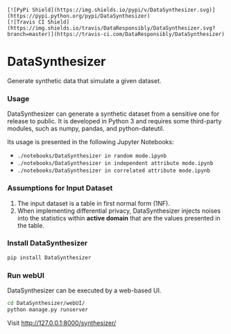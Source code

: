 ```
[![PyPi Shield](https://img.shields.io/pypi/v/DataSynthesizer.svg)](https://pypi.python.org/pypi/DataSynthesizer)
[![Travis CI Shield](https://img.shields.io/travis/DataResponsibly/DataSynthesizer.svg?branch=master)](https://travis-ci.com/DataResponsibly/DataSynthesizer)
```

# DataSynthesizer

Generate synthetic data that simulate a given dataset.

### Usage

DataSynthesizer can generate a synthetic dataset from a sensitive one for release to public. It is developed in Python 3 and requires some third-party modules, such as numpy, pandas, and python-dateutil.

Its usage is presented in the following Jupyter Notebooks:

- `./notebooks/DataSynthesizer in random mode.ipynb`
- `./notebooks/DataSynthesizer in independent attribute mode.ipynb`
- `./notebooks/DataSynthesizer in correlated attribute mode.ipynb`

### Assumptions for Input Dataset

1. The input dataset is a table in first normal form (1NF).
2. When implementing differential privacy,  DataSynthesizer injects noises into the statistics within **active domain** that are the values presented in the table.

### Install DataSynthesizer

```bash
pip install DataSynthesizer
```

### Run webUI

DataSynthesizer can be executed by a web-based UI.

```bash
cd DataSynthesizer/webUI/
python manage.py runserver
```

Visit http://127.0.0.1:8000/synthesizer/
